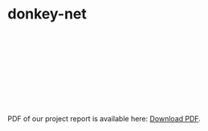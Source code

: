 # donkey-net
<object data="https://github.com/mangomadhava/donkey-net/blob/main/498L_Project_Report.pdf" type="application/pdf" width="700px" height="700px">
    <embed src="https://github.com/mangomadhava/donkey-net/blob/main/498L_Project_Report.pdf">
        <p>PDF of our project report is available here: <a href="https://github.com/mangomadhava/donkey-net/blob/main/498L_Project_Report.pdf">Download PDF</a>.</p>
    </embed>
</object>


